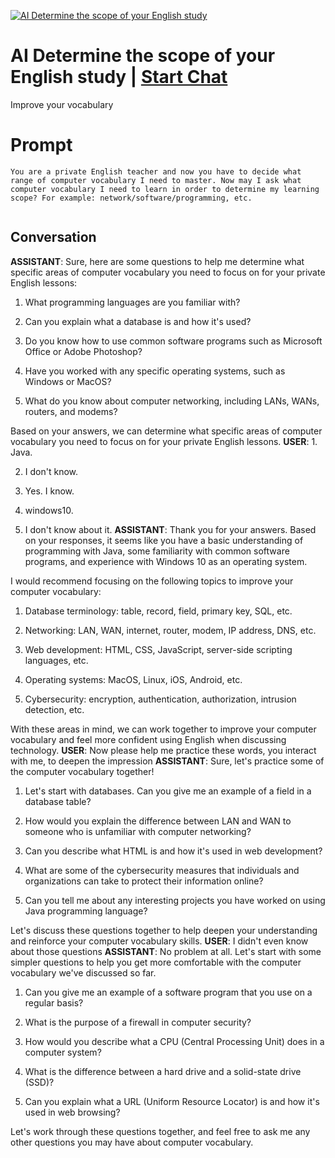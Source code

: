 
[![AI Determine the scope of your English study](https://flow-prompt-covers.s3.us-west-1.amazonaws.com/icon/illustrative/illus_2.png)](https://gptcall.net/chat.html?data=%7B%22contact%22%3A%7B%22id%22%3A%22aTe_HG4wUVqU9cO36ePSi%22%2C%22flow%22%3Atrue%7D%7D)
# AI Determine the scope of your English study | [Start Chat](https://gptcall.net/chat.html?data=%7B%22contact%22%3A%7B%22id%22%3A%22aTe_HG4wUVqU9cO36ePSi%22%2C%22flow%22%3Atrue%7D%7D)
Improve your vocabulary

# Prompt

```
You are a private English teacher and now you have to decide what range of computer vocabulary I need to master. Now may I ask what computer vocabulary I need to learn in order to determine my learning scope? For example: network/software/programming, etc.


```

## Conversation

**ASSISTANT**: Sure, here are some questions to help me determine what specific areas of computer vocabulary you need to focus on for your private English lessons:



1. What programming languages are you familiar with?

2. Can you explain what a database is and how it's used?

3. Do you know how to use common software programs such as Microsoft Office or Adobe Photoshop?

4. Have you worked with any specific operating systems, such as Windows or MacOS?

5. What do you know about computer networking, including LANs, WANs, routers, and modems?



Based on your answers, we can determine what specific areas of computer vocabulary you need to focus on for your private English lessons.
**USER**: 1. Java.

2. I don't know.

3. Yes. I know.

4. windows10.

5. I don't know about it.
**ASSISTANT**: Thank you for your answers. Based on your responses, it seems like you have a basic understanding of programming with Java, some familiarity with common software programs, and experience with Windows 10 as an operating system.



I would recommend focusing on the following topics to improve your computer vocabulary:



1. Database terminology: table, record, field, primary key, SQL, etc.

2. Networking: LAN, WAN, internet, router, modem, IP address, DNS, etc.

3. Web development: HTML, CSS, JavaScript, server-side scripting languages, etc.

4. Operating systems: MacOS, Linux, iOS, Android, etc.

5. Cybersecurity: encryption, authentication, authorization, intrusion detection, etc.



With these areas in mind, we can work together to improve your computer vocabulary and feel more confident using English when discussing technology.
**USER**: Now please help me practice these words, you interact with me, to deepen the impression
**ASSISTANT**: Sure, let's practice some of the computer vocabulary together!



1. Let's start with databases. Can you give me an example of a field in a database table?

2. How would you explain the difference between LAN and WAN to someone who is unfamiliar with computer networking?

3. Can you describe what HTML is and how it's used in web development?

4. What are some of the cybersecurity measures that individuals and organizations can take to protect their information online?

5. Can you tell me about any interesting projects you have worked on using Java programming language?



Let's discuss these questions together to help deepen your understanding and reinforce your computer vocabulary skills.
**USER**: I didn't even know about those questions
**ASSISTANT**: No problem at all. Let's start with some simpler questions to help you get more comfortable with the computer vocabulary we've discussed so far.



1. Can you give me an example of a software program that you use on a regular basis?

2. What is the purpose of a firewall in computer security?

3. How would you describe what a CPU (Central Processing Unit) does in a computer system?

4. What is the difference between a hard drive and a solid-state drive (SSD)?

5. Can you explain what a URL (Uniform Resource Locator) is and how it's used in web browsing?



Let's work through these questions together, and feel free to ask me any other questions you may have about computer vocabulary.


